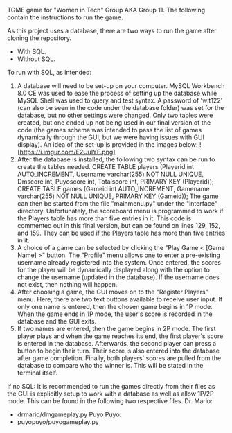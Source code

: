 TGME game for "Women in Tech" Group AKA Group 11. The following contain the instructions to run the game.

As this project uses a database, there are two ways to run the game after cloning the repository.
- With SQL.
- Without SQL.

To run with SQL, as intended:
1. A database will need to be set-up on your computer. MySQL Workbench 8.0 CE was used to ease the process of setting
up the database while MySQL Shell was used to query and test syntax. A password of 'wit122' (can also be seen in the
code under the database folder) was set for the database, but no other settings were changed. Only two tables were
created, but one ended up not being used in our final version of the code (the games schema was intended to pass the 
list of games dynamically through the GUI, but we were having issues with GUI display). An idea of the set-up is
provided in the images below:
![https://i.imgur.com/E2UulYF.png]
2. After the database is installed, the following two syntax can be run to create the tables needed.
CREATE TABLE players (Playerid int AUTO_INCREMENT, Username varchar(255) NOT NULL UNIQUE, Dmscore int, Puyoscore int, Totalscore int, PRIMARY KEY (Playerid));
CREATE TABLE games (Gameid int AUTO_INCREMENT, Gamename varchar(255) NOT NULL UNIQUE, PRIMARY KEY (Gameid));
The game can then be started from the file "mainmenu.py" under the "interface" directory. Unfortunately, 
the scoreboard menu is programmed to work if the Players table has more than five entries in it. 
This code is commented out in this final version, but can be found on lines 129, 152, and 159. They can be
used if the Players table has more than five entries in it.
3. A choice of a game can be selected by clicking the "Play Game < [Game Name] >" button. The "Profile" menu allows one
to enter a pre-existing username already registered into the system. Once entered, the scores for the player will be
dynamically displayed along with the option to change the username (updated in the database). If the username does not
exist, then nothing will happen.
4. After choosing a game, the GUI moves on to the "Register Players" menu. Here, there are two text buttons available
to receive user input. If only one name is entered, then the chosen game begins in 1P mode. When the game ends in 1P 
mode, the user's score is recorded in the database and the GUI exits.
5. If two names are entered, then the game begins in 2P mode. The first player plays and when the game reaches its end,
the first player's score is entered in the database. Afterwards, the second player can press a button to begin their
turn. Their score is also entered into the database after game completion. Finally, both players' scores are pulled
from the database to compare who the winner is. This will be stated in the terminal itself.

If no SQL:
It is recommended to run the games directly from their files as the GUI is explicitly setup to work with a database as
well as allow 1P/2P mode.
This can be found in the following two respective files.
Dr. Mario:
- drmario/dmgameplay.py
Puyo Puyo:
- puyopuyo/puyogameplay.py